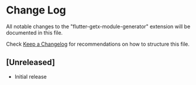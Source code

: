 # Change Log

All notable changes to the "flutter-getx-module-generator" extension will be documented in this file.

Check [Keep a Changelog](http://keepachangelog.com/) for recommendations on how to structure this file.

## [Unreleased]

- Initial release